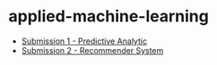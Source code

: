# applied-machine-learning

- [Submission 1 - Predictive Analytic](hhttps://github.com/ridwaanhall/applied-machine-learning/tree/main/predictive-analytics)
- [Submission 2 - Recommender System](https://github.com/ridwaanhall/applied-machine-learning/recomendation-system)
